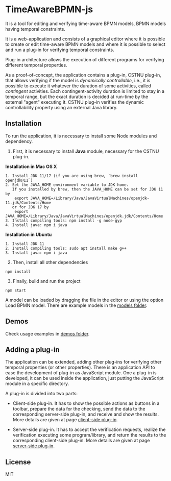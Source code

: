 # TimeAwareBPMN-js

It is a tool for editing and verifying time-aware BPMN models, BPMN models having temporal constraints.

It is a web-application and consists of a graphical editor where it is possible to create or edit time-aware BPMN models
and where it is possible to select and run a plug-in for verifying temporal constraints.

Plug-in architecture allows the execution of different programs for verifying different temporal properties.

As a proof-of-concept, the application contains a plug-in, CSTNU plug-in, that allows verifying if the model is *dynamically controllable*,
i.e., it is possible to execute it whatever the duration of some activities, called *contingent* activities.
Each contingent-activity duration is limited to stay in a temporal range, but the exact duration is decided at run-time by the external "agent" executing it.
CSTNU plug-in verifies the dynamic controllability property using an external Java library.


## Installation
To run the application, it is necessary to install some Node modules and dependency.

1. First, it is necessary to install **Java** module, necessary for the CSTNU plug-in.

**Installation in Mac OS X**

    1. Install JDK 11/17 (if you are using brew, `brew install openjdk@11`)
    2. Set the JAVA_HOME environment variable to JDK home.
       If you installed by brew, then the JAVA_HOME can be set for JDK 11 by        
        export JAVA_HOME=/Library/Java/JavaVirtualMachines/openjdk-11.jdk/Contents/Home
       or for JDK 17 by    
        export JAVA_HOME=/Library/Java/JavaVirtualMachines/openjdk.jdk/Contents/Home
    3. Install compiling tools: npm install -g node-gyp
    4. Install java: npm i java

**Installation in Ubuntu**

    1. Install JDK 11
    2. Install compiling tools: sudo apt install make g++
    3. Install java: npm i java

2. Then, install all other dependencies
```
npm install
```

3. Finally, build and run the project
```
npm start
```
A model can be loaded by dragging the file in the editor or using the option Load BPMN model. There are example models in the [models folder](./exmples/models/).

## Demos
Check usage examples in [demos folder](./examples/demos/).


## Adding a plug-in
The application can be extended, adding other plug-ins for verifying other temporal properties (or other properties).
There is an application API to ease the development of plug-in as JavaScript module.
One a plug-in is developed, it can be used inside the application, just putting the JavaScript module in a specific directory.

A plug-in is divided into two parts:
* Client-side plug-in. It has to show the possible actions as buttons in a toolbar, prepare the data for the checking, send the data to the corresponding server-side plug-in, and receive and show the results.
More details are given at page [client-side plug-in](./TA_BPMN_editor/app/temporal-modeler/temporal-plugins-client/README.md).

* Server-side plug-in. It has to accept the verification requests, realize the verification executing some program/library, and return the results to the corresponding client-side plug-in.
More details are given at page [server-side plug-in](./temporal-plugins-server/README.md).

## License

MIT
